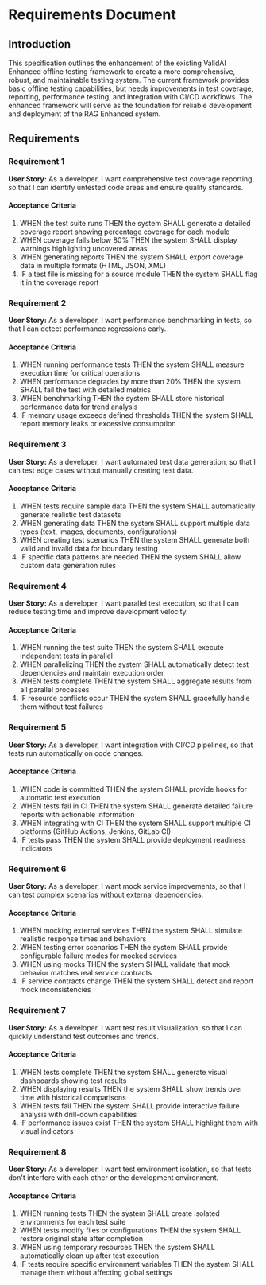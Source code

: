 # Requirements Document

## Introduction

This specification outlines the enhancement of the existing ValidAI Enhanced offline testing framework to create a more comprehensive, robust, and maintainable testing system. The current framework provides basic offline testing capabilities, but needs improvements in test coverage, reporting, performance testing, and integration with CI/CD workflows. The enhanced framework will serve as the foundation for reliable development and deployment of the RAG Enhanced system.

## Requirements

### Requirement 1

**User Story:** As a developer, I want comprehensive test coverage reporting, so that I can identify untested code areas and ensure quality standards.

#### Acceptance Criteria

1. WHEN the test suite runs THEN the system SHALL generate a detailed coverage report showing percentage coverage for each module
2. WHEN coverage falls below 80% THEN the system SHALL display warnings highlighting uncovered areas
3. WHEN generating reports THEN the system SHALL export coverage data in multiple formats (HTML, JSON, XML)
4. IF a test file is missing for a source module THEN the system SHALL flag it in the coverage report

### Requirement 2

**User Story:** As a developer, I want performance benchmarking in tests, so that I can detect performance regressions early.

#### Acceptance Criteria

1. WHEN running performance tests THEN the system SHALL measure execution time for critical operations
2. WHEN performance degrades by more than 20% THEN the system SHALL fail the test with detailed metrics
3. WHEN benchmarking THEN the system SHALL store historical performance data for trend analysis
4. IF memory usage exceeds defined thresholds THEN the system SHALL report memory leaks or excessive consumption

### Requirement 3

**User Story:** As a developer, I want automated test data generation, so that I can test edge cases without manually creating test data.

#### Acceptance Criteria

1. WHEN tests require sample data THEN the system SHALL automatically generate realistic test datasets
2. WHEN generating data THEN the system SHALL support multiple data types (text, images, documents, configurations)
3. WHEN creating test scenarios THEN the system SHALL generate both valid and invalid data for boundary testing
4. IF specific data patterns are needed THEN the system SHALL allow custom data generation rules

### Requirement 4

**User Story:** As a developer, I want parallel test execution, so that I can reduce testing time and improve development velocity.

#### Acceptance Criteria

1. WHEN running the test suite THEN the system SHALL execute independent tests in parallel
2. WHEN parallelizing THEN the system SHALL automatically detect test dependencies and maintain execution order
3. WHEN tests complete THEN the system SHALL aggregate results from all parallel processes
4. IF resource conflicts occur THEN the system SHALL gracefully handle them without test failures

### Requirement 5

**User Story:** As a developer, I want integration with CI/CD pipelines, so that tests run automatically on code changes.

#### Acceptance Criteria

1. WHEN code is committed THEN the system SHALL provide hooks for automatic test execution
2. WHEN tests fail in CI THEN the system SHALL generate detailed failure reports with actionable information
3. WHEN integrating with CI THEN the system SHALL support multiple CI platforms (GitHub Actions, Jenkins, GitLab CI)
4. IF tests pass THEN the system SHALL provide deployment readiness indicators

### Requirement 6

**User Story:** As a developer, I want mock service improvements, so that I can test complex scenarios without external dependencies.

#### Acceptance Criteria

1. WHEN mocking external services THEN the system SHALL simulate realistic response times and behaviors
2. WHEN testing error scenarios THEN the system SHALL provide configurable failure modes for mocked services
3. WHEN using mocks THEN the system SHALL validate that mock behavior matches real service contracts
4. IF service contracts change THEN the system SHALL detect and report mock inconsistencies

### Requirement 7

**User Story:** As a developer, I want test result visualization, so that I can quickly understand test outcomes and trends.

#### Acceptance Criteria

1. WHEN tests complete THEN the system SHALL generate visual dashboards showing test results
2. WHEN displaying results THEN the system SHALL show trends over time with historical comparisons
3. WHEN tests fail THEN the system SHALL provide interactive failure analysis with drill-down capabilities
4. IF performance issues exist THEN the system SHALL highlight them with visual indicators

### Requirement 8

**User Story:** As a developer, I want test environment isolation, so that tests don't interfere with each other or the development environment.

#### Acceptance Criteria

1. WHEN running tests THEN the system SHALL create isolated environments for each test suite
2. WHEN tests modify files or configurations THEN the system SHALL restore original state after completion
3. WHEN using temporary resources THEN the system SHALL automatically clean up after test execution
4. IF tests require specific environment variables THEN the system SHALL manage them without affecting global settings